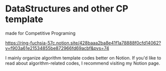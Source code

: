 # DataStructures and other CP template
made for Competitive Programing

https://ring-fuchsia-57c.notion.site/428baaa2ba8e41f1a78888f0cfd14062?v=f903a61e21534855be872966fd69acbf&pvs=74

I mainly organize algorithm template codes better on Notion. If you'd like to read about algorithm-related codes, I recommend visiting my Notion page.
